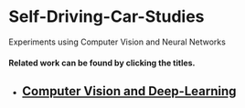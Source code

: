 # Self-Driving-Car-Studies
Experiments using Computer Vision and Neural Networks
#### Related work can be found by clicking the titles.

* ## [Computer Vision and Deep-Learning](https://github.com/iltertaha/Self-Driving-Car-Studies/tree/master/Computer-Vision-and-Deep-Learning)
     
